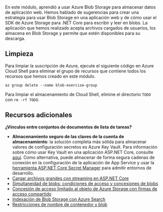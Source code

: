 En este módulo, aprendió a usar Azure Blob Storage para almacenar datos de aplicación web. Hemos hablado de sugerencias para crear una estrategia para usar Blob Storage en una aplicación web y de cómo usar el SDK de Azure Storage para .NET Core para escribir y leer en blobs. La aplicación que hemos realizado acepta archivos cargados de usuarios, los almacena en Blob Storage y permite que estén disponibles para su descarga.

## <a name="cleanup"></a>Limpieza

Para limpiar la suscripción de Azure, ejecute el siguiente código en Azure Cloud Shell para eliminar el grupo de recursos que contiene todos los recursos que hemos creado en este módulo.

```console
az group delete --name blob-exercise-group
```

Para limpiar el almacenamiento de Cloud Shell, elimine el directorio `TODO` con `rm -rf TODO`.

## <a name="additional-resources"></a>Recursos adicionales

**¿Vínculos entre conjuntos de documentos de lista de tareas?**

* **Almacenamiento seguro de las claves de la cuenta de almacenamiento**: la solución completa más sólida para almacenar valores de configuración secretos es Azure Key Vault. Para información sobre cómo usar Key Vault en una aplicación ASP.NET Core, consulte [aquí](https://docs.microsoft.com/aspnet/core/security/key-vault-configuration?view=aspnetcore-2.1&tabs=aspnetcore2x). Como alternativa, puede almacenar de forma segura cadenas de conexión en la configuración de la aplicación de App Service y usar la [herramienta ASP.NET Core Secret Manager](https://docs.microsoft.com/aspnet/core/security/app-secrets?view=aspnetcore-2.1&tabs=windows) para admitir entornos de desarrollo.
* [Cargar archivos grandes con streaming en ASP.NET Core](https://docs.microsoft.com/aspnet/core/mvc/models/file-uploads?view=aspnetcore-2.1#uploading-large-files-with-streaming)
* [Simultaneidad de blobs: condiciones de acceso y concesiones de blobs](https://azure.microsoft.com/blog/managing-concurrency-in-microsoft-azure-storage-2/)
* [Concesión de acceso limitado al objeto de Azure Storage con firmas de acceso compartido](https://docs.microsoft.com/azure/storage/common/storage-dotnet-shared-access-signature-part-1)
* [Indexación de Blob Storage con Azure Search](https://docs.microsoft.com/azure/search/search-howto-indexing-azure-blob-storage)
* [Restricciones de nombre de contenedor y blob](https://docs.microsoft.com/rest/api/storageservices/naming-and-referencing-containers--blobs--and-metadata#resource-names)
